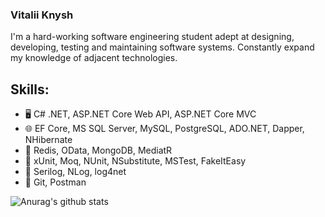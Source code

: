 ### Vitalii Knysh
I'm a hard-working software engineering student adept at designing, developing, testing and maintaining software systems. Constantly expand my knowledge of adjacent technologies.

## Skills: 
* :desktop_computer: C# .NET, ASP.NET Core Web API, ASP.NET Core MVC
* :globe_with_meridians: EF Core, MS SQL Server, MySQL, PostgreSQL, ADO.NET, Dapper, NHibernate
* :notebook: Redis, OData, MongoDB, MediatR
* :book: xUnit, Moq, NUnit, NSubstitute, MSTest, FakeItEasy
* :pencil: Serilog, NLog, log4net
* :large_orange_diamond: Git, Postman

![Anurag's github stats](https://github-readme-stats.vercel.app/api?username=Strafe153)
